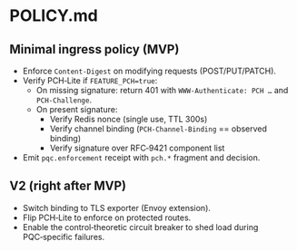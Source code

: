 # POLICY.md

## Minimal ingress policy (MVP)

- Enforce `Content-Digest` on modifying requests (POST/PUT/PATCH).
- Verify PCH‑Lite if `FEATURE_PCH=true`:
  - On missing signature: return 401 with `WWW-Authenticate: PCH …` and `PCH-Challenge`.
  - On present signature:
    - Verify Redis nonce (single use, TTL 300s)
    - Verify channel binding (`PCH-Channel-Binding` == observed binding)
    - Verify signature over RFC‑9421 component list
- Emit `pqc.enforcement` receipt with `pch.*` fragment and decision.

## V2 (right after MVP)

- Switch binding to TLS exporter (Envoy extension).
- Flip PCH‑Lite to enforce on protected routes.
- Enable the control‑theoretic circuit breaker to shed load during PQC‑specific failures.
